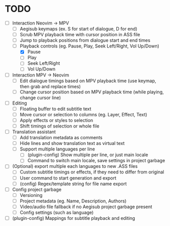 # TODO

- [ ] Interaction Neovim -> MPV
    - [ ] Aegisub keymaps (ex. S for start of dialogue, D for end)
    - [ ] Scrub MPV playback time with cursor position in ASS file
    - [ ] Jump to playback positions from dialogue start and end times
    - [ ] Playback controls (eg. Pause, Play, Seek Left/Right, Vol Up/Down)
        - [x] Pause
        - [ ] Play
        - [ ] Seek Left/Right
        - [ ] Vol Up/Down
- [ ] Interaction MPV -> Neovim
    - [ ] Edit dialogue timings based on MPV playback time (use keymap, then grab and replace times)
    - [ ] Change cursor position based on MPV playback time (while playing, change cursor line)
- [ ] Editing
    - [ ] Floating buffer to edit subtitle text
    - [ ] Move cursor or selection to columns (eg. Layer, Effect, Text)
    - [ ] Apply effects or styles to selection
    - [ ] Shift timings of selection or whole file
- [ ] Translation assistant
    - [ ] Add translation metadata as comments
    - [ ] Hide lines and show translation text as virtual text
    - [ ] Support multiple languages per line
        - [ ] (plugin-config) Show multiple per line, or just main locale
        - [ ] Command to switch main locale, save settings in project garbage
- [ ] (Optional) export multiple each languages to new .ASS files
    - [ ] Custom subtitle timings or effects, if they need to differ from original
    - [ ] User command to start generation and export
    - [ ] (config) Regex/template string for file name export
- [ ] Config project garbage
    - [ ] Versioning
    - [ ] Project metadata (eg. Name, Description, Authors)
    - [ ] Video/audio file fallback if no Aegisub project garbage present
    - [ ] Config settings (such as language)
- [ ] (plugin-config) Mappings for subtitle playback and editing
